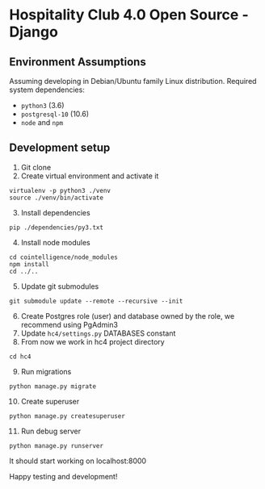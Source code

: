 # Hospitality Club 4.0 Open Source - Django

## Environment Assumptions

Assuming developing in Debian/Ubuntu family Linux distribution.
Required system dependencies: 

* `python3` (3.6)
* `postgresql-10` (10.6)
* `node` and `npm`

## Development setup

1. Git clone
2. Create virtual environment and activate it
```
virtualenv -p python3 ./venv
source ./venv/bin/activate
```
3. Install dependencies
```
pip ./dependencies/py3.txt
```
4. Install node modules
```
cd cointelligence/node_modules
npm install
cd ../..
```
5. Update git submodules
```
git submodule update --remote --recursive --init
```
6. Create Postgres role (user) and database owned by the role, we recommend using PgAdmin3
7. Update `hc4/settings.py` DATABASES constant
8. From now we work in hc4 project directory
```
cd hc4
```
9. Run migrations
```
python manage.py migrate
```
10. Create superuser
```
python manage.py createsuperuser
```
11. Run debug server
```
python manage.py runserver
```
It should start working on localhost:8000

Happy testing and development!
